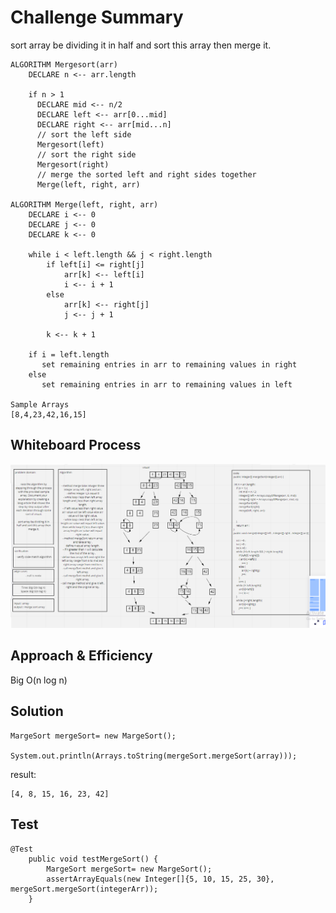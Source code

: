 # Challenge Summary
<!-- Description of the challenge -->

sort array be dividing it in half and sort this array then merge it.

```
ALGORITHM Mergesort(arr)
    DECLARE n <-- arr.length

    if n > 1
      DECLARE mid <-- n/2
      DECLARE left <-- arr[0...mid]
      DECLARE right <-- arr[mid...n]
      // sort the left side
      Mergesort(left)
      // sort the right side
      Mergesort(right)
      // merge the sorted left and right sides together
      Merge(left, right, arr)

ALGORITHM Merge(left, right, arr)
    DECLARE i <-- 0
    DECLARE j <-- 0
    DECLARE k <-- 0

    while i < left.length && j < right.length
        if left[i] <= right[j]
            arr[k] <-- left[i]
            i <-- i + 1
        else
            arr[k] <-- right[j]
            j <-- j + 1

        k <-- k + 1

    if i = left.length
       set remaining entries in arr to remaining values in right
    else
       set remaining entries in arr to remaining values in left

Sample Arrays
[8,4,23,42,16,15]
```

## Whiteboard Process
<!-- Embedded whiteboard image -->
![](CC27.PNG)

## Approach & Efficiency
<!-- What approach did you take? Why? What is the Big O space/time for this approach? -->
Big O(n log n)

## Solution
<!-- Show how to run your code, and examples of it in action -->

```
MargeSort mergeSort= new MargeSort();
        System.out.println(Arrays.toString(mergeSort.mergeSort(array)));
```
result:
```
[4, 8, 15, 16, 23, 42]
```

## Test

```
@Test
    public void testMergeSort() {
        MargeSort mergeSort= new MargeSort();
        assertArrayEquals(new Integer[]{5, 10, 15, 25, 30}, mergeSort.mergeSort(integerArr));
    }
```